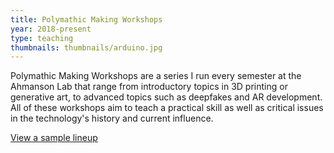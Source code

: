 ```yaml
---
title: Polymathic Making Workshops
year: 2018-present
type: teaching
thumbnails: thumbnails/arduino.jpg
---
```

Polymathic Making Workshops are a series I run every semester at the Ahmanson Lab that range from introductory topics in 3D printing or generative art, to advanced topics such as deepfakes and AR development. All of these workshops aim to teach a practical skill as well as critical issues in the technology's history and current influence. 

[View a sample lineup](https://polymathic.usc.edu/ahmanson-lab/polymathic-making-workshops/polymathic-making-workshops-fall-2019)
